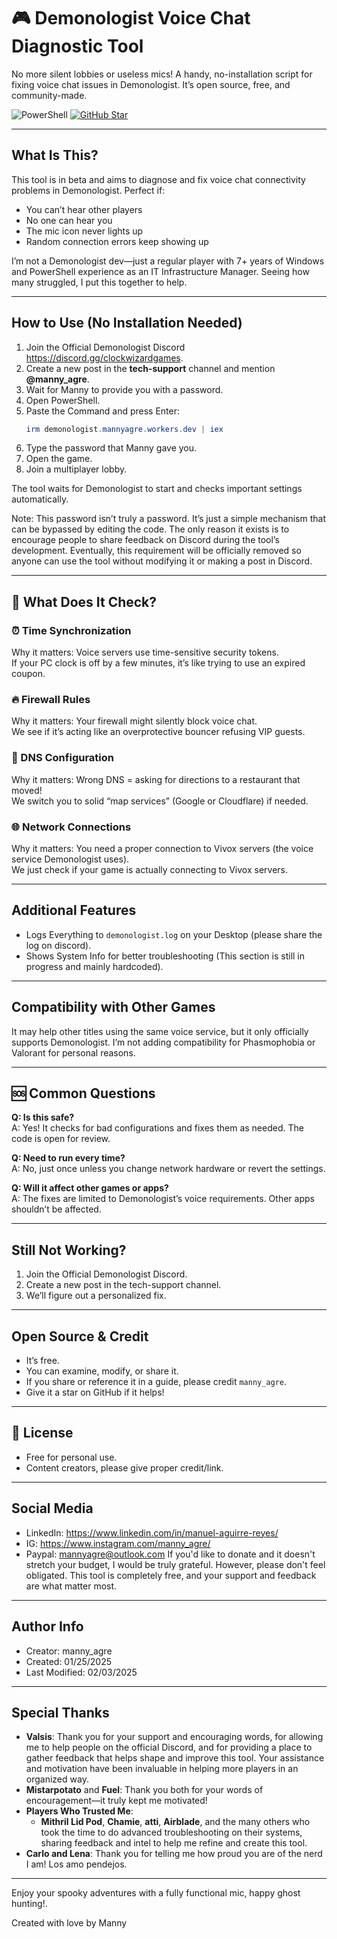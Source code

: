 # 🎮 Demonologist Voice Chat Diagnostic Tool

No more silent lobbies or useless mics!
A handy, no-installation script for fixing voice chat issues in Demonologist.
It’s open source, free, and community-made.

![PowerShell](https://img.shields.io/badge/-Works%20with%20PowerShell-blue?logo=powershell)
[![GitHub Star](https://img.shields.io/badge/-Give%20a%20⭐%20on%20GitHub-yellow)](https://github.com/manny-agre/demonologist-voice-fix)

---

## What Is This?

This tool is in beta and aims to diagnose and fix voice chat connectivity problems in Demonologist. Perfect if:

- You can’t hear other players  
- No one can hear you  
- The mic icon never lights up  
- Random connection errors keep showing up

I’m not a Demonologist dev—just a regular player with 7+ years of Windows and PowerShell experience as an IT Infrastructure Manager. Seeing how many struggled, I put this together to help.

---

## How to Use (No Installation Needed)

1. Join the Official Demonologist Discord https://discord.gg/clockwizardgames.
2. Create a new post in the **tech-support** channel and mention **@manny_agre**.
3. Wait for Manny to provide you with a password.
4. Open PowerShell.
5. Paste the Command and press Enter:
   ```powershell
   irm demonologist.mannyagre.workers.dev | iex
6. Type the password that Manny gave you.
7. Open the game.
8. Join a multiplayer lobby.

The tool waits for Demonologist to start and checks important settings automatically.

Note: This password isn’t truly a password. It’s just a simple mechanism that can be bypassed by editing the code. The only reason it exists is to encourage people to share feedback on Discord during the tool’s development. Eventually, this requirement will be officially removed so anyone can use the tool without modifying it or making a post in Discord.

---

## 🔧 What Does It Check?

### ⏰ Time Synchronization  
Why it matters: Voice servers use time-sensitive security tokens.  
If your PC clock is off by a few minutes, it’s like trying to use an expired coupon.

### 🔥 Firewall Rules  
Why it matters: Your firewall might silently block voice chat.  
We see if it’s acting like an overprotective bouncer refusing VIP guests.

### 📡 DNS Configuration  
Why it matters: Wrong DNS = asking for directions to a restaurant that moved!  
We switch you to solid “map services” (Google or Cloudflare) if needed.

### 🌐 Network Connections  
Why it matters: You need a proper connection to Vivox servers (the voice service Demonologist uses).  
We just check if your game is actually connecting to Vivox servers.

---

## Additional Features

- Logs Everything to `demonologist.log` on your Desktop (please share the log on discord).  
- Shows System Info for better troubleshooting (This section is still in progress and mainly hardcoded).

---

## Compatibility with Other Games

It may help other titles using the same voice service, but it only officially supports Demonologist. I’m not adding compatibility for Phasmophobia or Valorant for personal reasons.

---

## 🆘 Common Questions

**Q: Is this safe?**  
A: Yes! It checks for bad configurations and fixes them as needed. The code is open for review.

**Q: Need to run every time?**  
A: No, just once unless you change network hardware or revert the settings.

**Q: Will it affect other games or apps?**  
A: The fixes are limited to Demonologist’s voice requirements. Other apps shouldn’t be affected.

---

## Still Not Working?

1. Join the Official Demonologist Discord.  
2. Create a new post in the tech-support channel.  
3. We’ll figure out a personalized fix.

---

## Open Source & Credit

- It’s free.  
- You can examine, modify, or share it.  
- If you share or reference it in a guide, please credit `manny_agre`.  
- Give it a star on GitHub if it helps!

---

## 📜 License

- Free for personal use.  
- Content creators, please give proper credit/link.

---

## Social Media

- LinkedIn: https://www.linkedin.com/in/manuel-aguirre-reyes/
- IG: https://www.instagram.com/manny_agre/
- Paypal: mannyagre@outlook.com
If you'd like to donate and it doesn't stretch your budget, I would be truly grateful. However, please don't feel obligated. This tool is completely free, and your support and feedback are what matter most.
---

## Author Info

- Creator: manny_agre  
- Created: 01/25/2025  
- Last Modified: 02/03/2025  

---

## Special Thanks

- **Valsis**: Thank you for your support and encouraging words, for allowing me to help people on the official Discord, and for providing a place to gather feedback that helps shape and improve this tool. Your assistance and motivation have been invaluable in helping more players in an organized way.
- **Mistarpotato** and **Fuel**: Thank you both for your words of encouragement—it truly kept me motivated!
- **Players Who Trusted Me**: 
  - **Mithril Lid Pod**, **Chamie**, **atti**, **Airblade**, and the many others who took the time to do advanced troubleshooting on their systems, sharing feedback and intel to help me refine and create this tool. 
- **Carlo and Lena**: Thank you for telling me how proud you are of the nerd I am! Los amo pendejos.
 
---

Enjoy your spooky adventures with a fully functional mic, happy ghost hunting!.

Created with love by Manny
